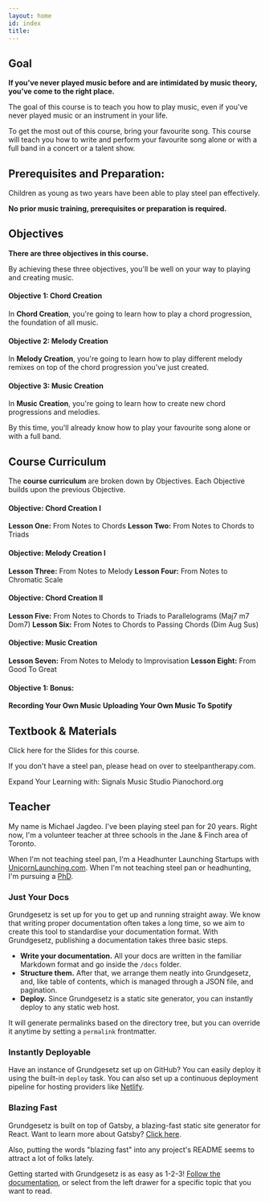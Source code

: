 ```yaml
---
layout: home
id: index
title: 
---
```


## Goal

**If you've never played music before and are intimidated by music theory, you've come to the right place.**

The goal of this course is to teach you how to play music, even if you've never played music or an instrument in your life.

To get the most out of this course, bring your favourite song. This course will teach you how to write and perform your favourite song alone or with a full band in a concert or a talent show.


## Prerequisites and Preparation:

Children as young as two years have been able to play steel pan effectively. 

**No prior music training, prerequisites or preparation is required.**


## Objectives

**There are three objectives in this course.**

By achieving these three objectives, you'll be well on your way to playing and creating music.

#### Objective 1: Chord Creation

In **Chord Creation**, you're going to learn how to play a chord progression, the foundation of all music.

#### Objective 2: Melody Creation

In **Melody Creation**, you're going to learn how to play different melody remixes on top of the chord progression you've just created.

#### Objective 3: Music Creation

In **Music Creation**, you're going to learn how to create new chord progressions and melodies.

By this time, you'll already know how to play your favourite song alone or with a full band.


## Course Curriculum

The **course curriculum** are broken down by Objectives. Each Objective builds upon the previous Objective.

#### Objective: Chord Creation I

**Lesson One:** From Notes to Chords
**Lesson Two:** From Notes to Chords to Triads

#### Objective: Melody Creation I

**Lesson Three:** From Notes to Melody
**Lesson Four:** From Notes to Chromatic Scale

#### Objective: Chord Creation II

**Lesson Five:** From Notes to Chords to Triads to Parallelograms (Maj7 m7 Dom7)
**Lesson Six:** From Notes to Chords to Passing Chords (Dim Aug Sus)

#### Objective: Music Creation

**Lesson Seven:** From Notes to Melody to Improvisation
**Lesson Eight:** From Good To Great

#### Objective 1: Bonus: 

**Recording Your Own Music** 
**Uploading Your Own Music To Spotify**


## Textbook & Materials

Click here for the Slides for this course.

If you don't have a steel pan, please head on over to steelpantherapy.com.

Expand Your Learning with:
Signals Music Studio
Pianochord.org


## Teacher

My name is Michael Jagdeo. I've been playing steel pan for 20 years. Right now, I'm a volunteer teacher at three schools in the Jane & Finch area of Toronto.

When I'm not teaching steel pan, I'm a Headhunter Launching Startups with [UnicornLaunching.com](http://www.unicornlaunching.com). When I'm not teaching steel pan or headhunting, I'm pursuing a [PhD](http://www.twitter.com).









### Just Your Docs

Grundgesetz is set up for you to get up and running straight away. We know that writing proper documentation often takes a long time, so we aim to create this tool to standardise your documentation format. With Grundgesetz, publishing a documentation takes three basic steps.

- **Write your documentation.** All your docs are written in the familiar Markdown format and go inside the `/docs` folder.
- **Structure them.** After that, we arrange them neatly into Grundgesetz, and, like table of contents, which is managed through a JSON file, and pagination.
- **Deploy.** Since Grundgesetz is a static site generator, you can instantly deploy to any static web host.

It will generate permalinks based on the directory tree, but you can override it anytime by setting a `permalink` frontmatter.

### Instantly Deployable

Have an instance of Grundgesetz set up on GitHub? You can easily deploy it using the built-in `deploy` task. You can also set up a continuous deployment pipeline for hosting providers like [Netlify](https://www.netlify.com/).

### Blazing Fast

Grundgesetz is built on top of Gatsby, a blazing-fast static site generator for React. Want to learn more about Gatsby? [Click here](https://www.gatsbyjs.org).

Also, putting the words "blazing fast" into any project's README seems to attract a lot of folks lately.

Getting started with Grundgesetz is as easy as 1-2-3! [Follow the documentation](/getting-started/installation), or select from the left drawer for a specific topic that you want to read.

